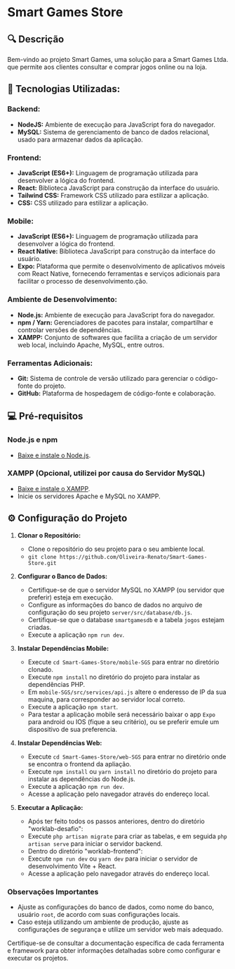 # Smart Games Store

## :mag: Descrição

Bem-vindo ao projeto Smart Games, uma solução para a Smart Games Ltda. que permite aos clientes consultar e comprar jogos online ou na loja.

## :test_tube: Tecnologias Utilizadas:

### Backend:
- **NodeJS:** Ambiente de execução para JavaScript fora do navegador.
- **MySQL:** Sistema de gerenciamento de banco de dados relacional, usado para armazenar dados da aplicação.

### Frontend:

- **JavaScript (ES6+):** Linguagem de programação utilizada para desenvolver a lógica do frontend.
- **React:** Biblioteca JavaScript para construção da interface do usuário.
- **Tailwind CSS:** Framework CSS utilizado para estilizar a aplicação.
- **CSS:** CSS utilizado para estilizar a aplicação.

### Mobile:

- **JavaScript (ES6+):** Linguagem de programação utilizada para desenvolver a lógica do frontend.
- **React Native:** Biblioteca JavaScript para construção da interface do usuário.
- **Expo:** Plataforma que permite o desenvolvimento de aplicativos móveis com React Native, fornecendo ferramentas e serviços adicionais para facilitar o processo de desenvolvimento.ção.

### Ambiente de Desenvolvimento:

- **Node.js:** Ambiente de execução para JavaScript fora do navegador.
- **npm / Yarn:** Gerenciadores de pacotes para instalar, compartilhar e controlar versões de dependências.
- **XAMPP:** Conjunto de softwares que facilita a criação de um servidor web local, incluindo Apache, MySQL, entre outros.

### Ferramentas Adicionais:

- **Git:** Sistema de controle de versão utilizado para gerenciar o código-fonte do projeto.
- **GitHub:** Plataforma de hospedagem de código-fonte e colaboração.

## :computer: Pré-requisitos

### Node.js e npm

- [Baixe e instale o Node.js](https://nodejs.org/en/download/).

### XAMPP (Opcional, utilizei por causa do Servidor MySQL)

- [Baixe e instale o XAMPP](https://www.apachefriends.org/index.html).
- Inicie os servidores Apache e MySQL no XAMPP.

## :gear: Configuração do Projeto

1. **Clonar o Repositório:**
   - Clone o repositório do seu projeto para o seu ambiente local.
   - `git clone https://github.com/Oliveira-Renato/Smart-Games-Store.git`

2. **Configurar o Banco de Dados:**

   - Certifique-se de que o servidor MySQL no XAMPP (ou servidor que preferir) esteja em execução.
   - Configure as informações do banco de dados no arquivo de configuração do seu projeto `server/src/database/db.js`.
   - Certifique-se que o database `smartgamesdb` e a tabela `jogos` estejam criadas.
   - Execute a aplicação `npm run dev`.
  
3. **Instalar Dependências Mobile:**

   - Execute `cd Smart-Games-Store/mobile-SGS` para entrar no diretório clonado.
   - Execute `npm install` no diretório do projeto para instalar as dependências PHP.
   - Em `mobile-SGS/src/services/api.js` altere o enderesso de IP da sua maquina, para corresponder ao servidor local correto.
   - Execute a aplicação `npm start`.
   - Para testar a aplicação mobile será necessário baixar o app `Expo` para android ou IOS (fique a seu critério), ou se preferir emule um dispositivo de sua preferencia.
  
4. **Instalar Dependências Web:**

   - Execute `cd Smart-Games-Store/web-SGS` para entrar no diretório onde se encontra o frontend da apliação.
   - Execute `npm install` ou `yarn install` no diretório do projeto para instalar as dependências do Node.js.
   - Execute a aplicação `npm run dev`.
   - Acesse a aplicação pelo navegador através do endereço local.

5. **Executar a Aplicação:**
   - Após ter feito todos os passos anteriores, dentro do diretório "worklab-desafio":
   * Execute `php artisan migrate` para criar as tabelas, e em seguida `php artisan serve` para iniciar o servidor backend.
   - Dentro do diretório "worklab-frontend":
   - Execute `npm run dev` ou `yarn dev` para iniciar o servidor de desenvolvimento Vite + React.
   - Acesse a aplicação pelo navegador através do endereço local.

### Observações Importantes

- Ajuste as configurações do banco de dados, como nome do banco, usuário `root`, de acordo com suas configurações locais.
- Caso esteja utilizando um ambiente de produção, ajuste as configurações de segurança e utilize um servidor web mais adequado.

Certifique-se de consultar a documentação específica de cada ferramenta e framework para obter informações detalhadas sobre como configurar e executar os projetos.
